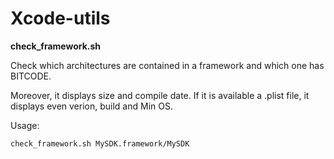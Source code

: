 # Xcode-utils

**check_framework.sh**

Check which architectures are contained in a framework and which one has BITCODE.

Moreover, it displays size and compile date.
If it is available a .plist file, it displays even verion, build and Min OS.

Usage:

	check_framework.sh MySDK.framework/MySDK

